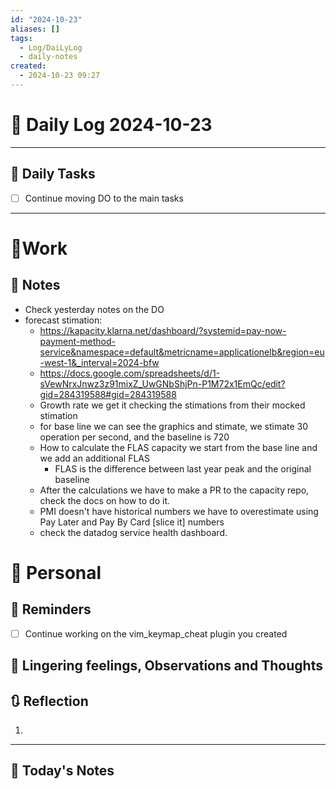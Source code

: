 ```yaml
---
id: "2024-10-23"
aliases: []
tags:
  - Log/DaiLyLog
  - daily-notes
created:
  - 2024-10-23 09:27
---
```


# 📅 Daily Log 2024-10-23

---

## 🔷 Daily Tasks

- [ ] Continue moving DO to the main tasks

---

# 💼Work

## 🚀 Notes

- Check yesterday notes on the DO
- forecast stimation:
    - https://kapacity.klarna.net/dashboard/?systemid=pay-now-payment-method-service&namespace=default&metricname=applicationelb&region=eu-west-1&_interval=2024-bfw
    - https://docs.google.com/spreadsheets/d/1-sVewNrxJnwz3z91mixZ_UwGNbShjPn-P1M72x1EmQc/edit?gid=284319588#gid=284319588
    - Growth rate we get it checking the stimations from their mocked stimation
    - for base line we can see the graphics and stimate, we stimate 30 operation per second, and the baseline is 720
    - How to calculate the FLAS capacity we start from the base line and we add an additional FLAS
        - FLAS is the difference between last year peak and the original baseline
    - After the calculations we have to make a PR to the capacity repo, check the docs on how to do it.
    - PMI doesn't have historical numbers we have to overestimate using Pay Later and Pay By Card [slice it] numbers
    - check the datadog service health dashboard.

# 👑 Personal

## 📕 Reminders

- [ ] Continue working on the vim_keymap_cheat plugin you created

## 💬 Lingering feelings, Observations and Thoughts

## 🔃 Reflection

1.

---

## 📅 Today's Notes
